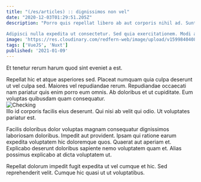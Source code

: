 ```yaml
---
title: "(/es/articles) :: dignissimos non vel"
date: "2020-12-03T01:29:51.205Z"
description: "Porro quis repellat libero ab aut corporis nihil ad. Sunt odit eligendi et qui accusantium molestiae sint. Distinctio consequatur suscipit hic. Velit excepturi accusantium in. Facilis similique qui accusantium.
 Adipisci nulla expedita ut consectetur. Sed quia exercitationem. Modi aut in aliquid aut temporibus assumenda corrupti. Eligendi provident vel officiis dolor sint eos et minus. Quos et esse totam nisi voluptatibus esse veniam ullam dicta."
image: 'https://res.cloudinary.com/redfern-web/image/upload/v1599840408/redfern-dev/png/nuxt.png'
tags: ['VueJS', 'Nuxt']
published: '2021-01-09'
---
```

<div class="bg-blue-800 text-white p-4 mb-4">
Et tenetur rerum harum quod sint eveniet a est.
</div>  

Repellat hic et atque asperiores sed. Placeat numquam quia culpa deserunt ut vel culpa sed. Maiores vel repudiandae rerum. Repudiandae occaecati nam pariatur quis enim porro eum omnis. Ab doloribus et ut cupiditate. Eum voluptas quibusdam quam consequatur.  
![Checking](http://placeimg.com/640/480/nightlife)  
Illo id corporis facilis eius deserunt. Qui nisi ab velit qui odio. Ut voluptates pariatur est.
 Facilis doloribus dolor voluptas magnam consequatur dignissimos laboriosam doloribus. Impedit aut provident. Ipsam qui ratione earum expedita voluptatem hic doloremque quos. Quaerat aut aperiam et. Explicabo deserunt doloribus sapiente nemo voluptatem quam et. Alias possimus explicabo at dicta voluptatem ut.
 Repellat dolorum impedit fugit expedita ut vel cumque et hic. Sed reprehenderit velit. Cumque hic quasi ut ut voluptatibus.  